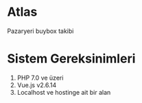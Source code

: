 # Atlas
Pazaryeri buybox takibi


# Sistem Gereksinimleri
1. PHP 7.0 ve üzeri
2. Vue.js v2.6.14
3. Localhost ve hostinge ait bir alan

 
